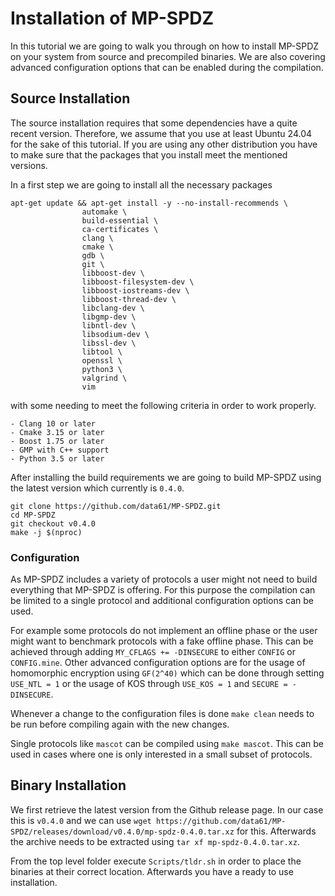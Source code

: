 # Installation of MP-SPDZ
In this tutorial we are going to walk you through on how to install MP-SPDZ on your system from source and precompiled binaries.
We are also covering advanced configuration options that can be enabled during the compilation.

## Source Installation
The source installation requires that some dependencies have a quite recent version.
Therefore, we assume that you use at least Ubuntu 24.04 for the sake of this tutorial.
If you are using any other distribution you have to make sure that the packages that you install meet the mentioned versions.

In a first step we are going to install all the necessary packages

```
apt-get update && apt-get install -y --no-install-recommends \
                automake \
                build-essential \
                ca-certificates \
                clang \
		        cmake \
                gdb \
                git \
                libboost-dev \
                libboost-filesystem-dev \
                libboost-iostreams-dev \
                libboost-thread-dev \
                libclang-dev \
                libgmp-dev \
                libntl-dev \
                libsodium-dev \
                libssl-dev \
                libtool \
                openssl \
                python3 \
                valgrind \
                vim 
```

with some needing to meet the following criteria in order to work properly.

```
- Clang 10 or later
- Cmake 3.15 or later
- Boost 1.75 or later
- GMP with C++ support
- Python 3.5 or later
```

After installing the build requirements we are going to build MP-SPDZ using the latest version which currently is `0.4.0`.

```
git clone https://github.com/data61/MP-SPDZ.git
cd MP-SPDZ
git checkout v0.4.0
make -j $(nproc)
```

### Configuration
As MP-SPDZ includes a variety of protocols a user might not need to build everything that MP-SPDZ is offering.
For this purpose the compilation can be limited to a single protocol and additional configuration options can be used.

For example some protocols do not implement an offline phase or the user might want to benchmark protocols with a fake offline phase.
This can be achieved through adding `MY_CFLAGS += -DINSECURE` to either `CONFIG` or `CONFIG.mine`.
Other advanced configuration options are for the usage of homomorphic encryption using `GF(2^40)` which can be done through setting `USE_NTL = 1` or the usage of KOS through `USE_KOS = 1` and `SECURE = -DINSECURE`.

Whenever a change to the configuration files is done `make clean` needs to be run before compiling again with the new changes.

Single protocols like `mascot` can be compiled using `make mascot`.
This can be used in cases where one is only interested in a small subset of protocols.

## Binary Installation
We first retrieve the latest version from the Github release page.
In our case this is `v0.4.0` and we can use `wget https://github.com/data61/MP-SPDZ/releases/download/v0.4.0/mp-spdz-0.4.0.tar.xz` for this.
Afterwards the archive needs to be extracted using `tar xf mp-spdz-0.4.0.tar.xz`.

From the top level folder execute `Scripts/tldr.sh` in order to place the binaries at their correct location.
Afterwards you have a ready to use installation.